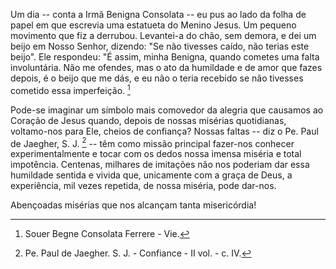 Um dia -- conta a Irmã Benigna Consolata -- eu pus ao lado da folha de papel em que escrevia uma estatueta do Menino Jesus. Um pequeno movimento que fiz a derrubou. Levantei-a do chão, sem demora, e dei um beijo em Nosso Senhor, dizendo: "Se não tivesses caído, não terias este beijo". Ele respondeu: "É assim, minha Benigna, quando cometes uma falta involuntária. Não me ofendes, mas o ato da humildade e de amor que fazes depois, é o beijo que me dás, e eu não o teria recebido se não tivesses cometido essa imperfeição. [^1]

Pode-se imaginar um símbolo mais comovedor da alegria que causamos ao Coração de Jesus quando, depois de nossas misérias quotidianas, voltamo-nos para Ele, cheios de confiança? Nossas faltas -- diz o Pe. Paul de Jaegher, S. J. [^2] -- têm como missão principal fazer-nos conhecer experimentalmente e tocar com os dedos nossa imensa miséria e total impotência. Centenas, milhares de imitações não nos poderiam dar essa humildade sentida e vivida que, unicamente com a graça de Deus, a experiência, mil vezes repetida, de nossa miséria, pode dar-nos.

Abençoadas misérias que nos alcançam tanta misericórdia!

[^1]: Souer Begne Consolata Ferrere - Vie.
[^2]: Pe. Paul de Jaegher. S. J. - Confiance - II vol. - c. IV.
